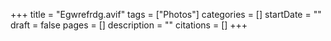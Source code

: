 +++
title = "Egwrefrdg.avif"
tags = ["Photos"]
categories = []
startDate = ""
draft = false
pages = []
description = ""
citations = []
+++

